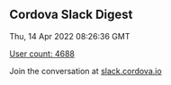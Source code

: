 ## Cordova Slack Digest
Thu, 14 Apr 2022 08:26:36 GMT

[User count: 4688](https://cordova.slack.com/)


Join the conversation at [slack.cordova.io](http://slack.cordova.io/)
